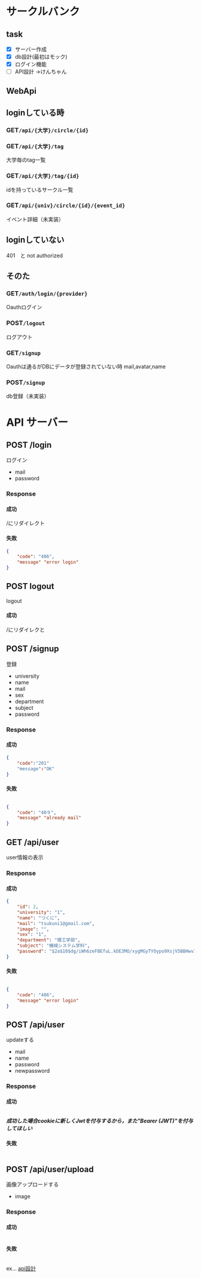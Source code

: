 # サークルバンク
## task

- [x] サーバー作成  
- [x] db設計(最初はモック) 
- [x] ログイン機能 
- [ ] API設計 ->けんちゃん

## WebApi
## loginしている時
### GET```/api/{大学}/circle/{id}```  
### GET```/api/{大学}/tag```  
大学毎のtag一覧  
### GET```/api/{大学}/tag/{id}```  
idを持っているサークル一覧
### GET```/api/{univ}/circle/{id}/{event_id}```
イベント詳細（未実装）

## loginしていない
401　と not authorized

## そのた
### GET```/auth/login/{provider}```
Oauthログイン
### POST```/logout```
ログアウト
### GET```/signup```
Oauthは通るがDBにデータが登録されていない時
mail,avatar,name
### POST```/signup```
db登録（未実装）

# API サーバー
## POST /login
ログイン
- mail
- password


### Response
#### 成功
/にリダイレクト

#### 失敗
```json
{
    "code": "406",
    "message" "error login"
}
```

##  POST logout
logout
    
#### 成功
/にリダイレクと

## POST /signup

登録
- university
- name
- mail
- sex
- department
- subject
- password

### Response
#### 成功
```json
{
    "code":"201"
    "message":"OK"
}
```
#### 失敗
```json

{
    "code": "40９",
    "message" "already mail"
}

```

## GET /api/user
user情報の表示

### Response
#### 成功
```json
{
    "id": 2,
    "university": "1",
    "name": "つくに",
    "mail": "tsukuni1@gmail.com",
    "image": "",
    "sex": "1",
    "department": "理工学部",
    "subject": "機械システム学科",
    "password": "$2a$10$dg/iWh6zeFBEfuL.kDE3MO/xygMGyTYOypo9XsjV5BBHwv1kH9T0y"
}
```

#### 失敗
```json

{
    "code": "406",
    "message" "error login"
}
```

## POST /api/user

updateする
- mail
- name
- password
- newpassword


### Response
#### 成功
```json

```
___成功した場合cookieに新しくJwtを付与するから，また"Bearer (JWT)"を付与してほしい___


#### 失敗
```json
```

## POST /api/user/upload

画像アップロードする
- image


### Response
#### 成功
```json

```

#### 失敗
```json
```

ex...
[api設計](https://hackmd.io/KYBg7AZgxgjDAmBaAnAFgEwUamBWGiARpAByIBsJJs6M5I6JAhkA?view)
